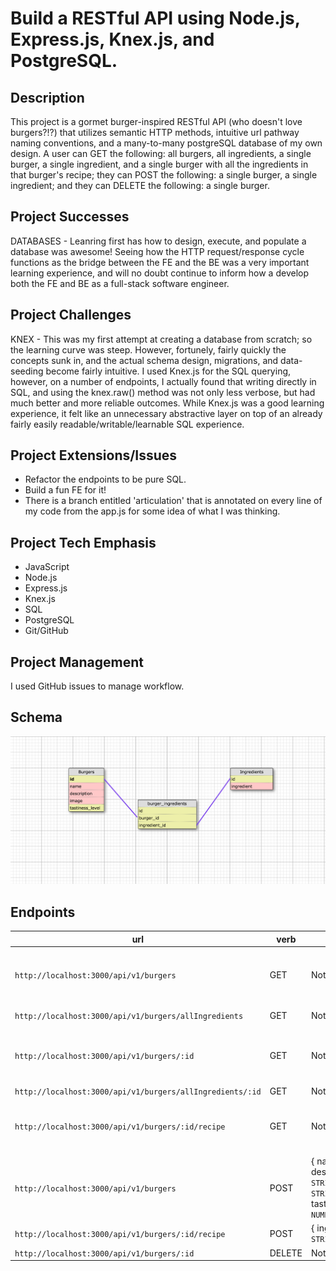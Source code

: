 # Build a RESTful API using Node.js, Express.js, Knex.js, and PostgreSQL.

## Description

This project is a gormet burger-inspired RESTful API (who doesn't love burgers?!?) that utilizes semantic HTTP methods, intuitive url pathway naming conventions, and a many-to-many postgreSQL database of my own design. A user can GET the following: all burgers, all ingredients, a single burger, a single ingredient, and a single burger with all the ingredients in that burger's recipe; they can POST the following: a single burger, a single ingredient; and they can DELETE the following: a single burger.

## Project Successes

DATABASES - Leanring first has how to design, execute, and populate a database was awesome! Seeing how the HTTP request/response cycle functions as the bridge between the FE and the BE was a very important learning experience, and will no doubt continue to inform how a develop both the FE and BE as a full-stack software engineer.

## Project Challenges

KNEX - This was my first attempt at creating a database from scratch; so the learning curve was steep. However, fortunely, fairly quickly the concepts sunk in, and the actual schema design, migrations, and data-seeding become fairly intuitive. I used Knex.js for the SQL querying, however, on a number of endpoints, I actually found that writing directly in SQL, and  using the knex.raw() method was not only less verbose, but had much better and more reliable outcomes. While Knex.js was a good learning experience, it felt like an unnecessary abstractive layer on top of an already fairly easily readable/writable/learnable SQL experience.

## Project Extensions/Issues

* Refactor the endpoints to be pure SQL.
* Build a fun FE for it!
* There is a branch entitled 'articulation' that is annotated on every line of my code from the app.js for some idea of what I was thinking.

## Project Tech Emphasis

* JavaScript
* Node.js
* Express.js
* Knex.js
* SQL
* PostgreSQL
* Git/GitHub

## Project Management

I used GitHub issues to manage workflow.

## Schema

![Schema](assets/SQL_Schema.png)

## Endpoints

| url | verb | options | sample response |
| ----|------|---------|---------------- |
| `http://localhost:3000/api/v1/burgers` | GET | Not Needed | An array of all burgers: `[{ id: 1, name: 'The Casanova', description: 'The Casanova will have your taste buds at...', image: 'https://www.cheeseandburger.com/images/html5/burger_small/casanova.png', tastiness_level: 7, ingredients: ['Swiss Cheese', 'Beef Patty', 'Ham', ...] }, { Next Burger Object }]` |
| `http://localhost:3000/api/v1/burgers/allIngredients` | GET | Not Needed | An array of all ingredients: `[{ id: 1, name: 'Tomatoes' }, {id: 2, name: 'Beef Patty' }, { etc. }]` |
| `http://localhost:3000/api/v1/burgers/:id` | GET | Not Needed | A Specific Burger NOT Inlcuding the Ingredients: `{ id: 1, name: 'The Casanova', description: 'The Casanova will have your taste buds at...', image: 'https://www.cheeseandburger.com/images/html5/burger_small/casanova.png', tastiness_level: 7 }` |
| `http://localhost:3000/api/v1/burgers/allIngredients/:id` | GET | Not Needed | A specific ingredient: `{ id: 1, name: 'Tomatoes' }` |
| `http://localhost:3000/api/v1/burgers/:id/recipe` | GET | Not Needed | A Specific Burger INLUDING the Ingredients: `{ id: 1, name: 'The Casanova', description: 'The Casanova will have your taste buds at...', image: 'https://www.cheeseandburger.com/images/html5/burger_small/casanova.png', tastiness_level: 7, ingredients: ['Swiss Cheese', 'Beef Patty', 'Ham', ...] }` |
| `http://localhost:3000/api/v1/burgers` | POST | { name: `STRING`, description: `STRING`, image: `STRING`, tastiness_level: `NUMBER` } | A New Burger ID: `{ id: 10 }` |
| `http://localhost:3000/api/v1/burgers/:id/recipe` | POST | { ingredient: `STRING` } | A New Ingredient: `Congratulations, you added Broccoli to burger #10!` |
| `http://localhost:3000/api/v1/burgers/:id` | DELETE | Not Needed | A Deleted Burger: `Successfully deleted burger!` |